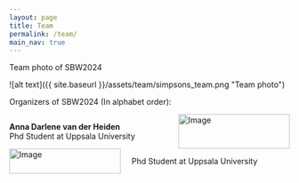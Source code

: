 ```yaml
---
layout: page
title: Team
permalink: /team/
main_nav: true
---
```


Team photo of SBW2024

![alt text]({{ site.baseurl }}/assets/team/simpsons_team.png "Team photo")

Organizers of SBW2024 (In alphabet order):

<!-- First member: -->
<!-- <h1 id="two column layout">Anna Darlene van der Heiden</h1>  this is a big title if you want-->

<div style="display: flex;">
    <div style="flex: 1; padding-right: 10px;">
        <!-- Place your text content here -->
        <p> <strong>Anna Darlene van der Heiden </strong> <br>
         Phd Student at Uppsala University
        </p>
    </div>
    <div style="flex: 0 0 200px; padding-left: 10px;">
        <img src="{{ site.baseurl }}/assets/team/Anna_Darlene_modified.png" alt="Image" style="width: 100%;">
    </div>
</div>

<!-- Second member: -->

<div style="display: flex;">
    <div style="flex: 0 0 200px; padding-right: 10px;">
        <img src="{{ site.baseurl }}/assets/team/Bangzhuo_tong_modified.png" alt="Image" style="width: 100%;">
    </div>
    <div style="flex: 1; padding-left: 10px;">
        <!-- Place your text content here -->
        <p>Phd Student at Uppsala University
        </p>
    </div>
</div>

<!-- Third member: -->
<!-- So on... -->

